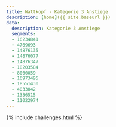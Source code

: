 ```yaml
---
title: Wattkopf - Kategorie 3 Anstiege
description: [home]({{ site.baseurl }})
data:
  description: Kategorie 3 Anstiege
  segments: 
  - 16234841
  - 4769693
  - 14876135
  - 14876077
  - 14876347
  - 18203584
  - 8060059
  - 16973495
  - 18551430
  - 4033042
  - 1336515
  - 11022974
---
```


{% include challenges.html %}
